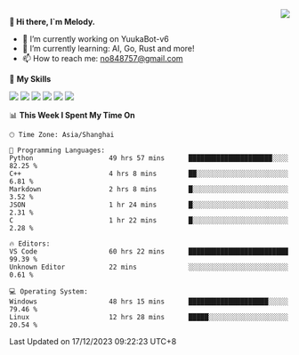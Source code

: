 <a href="#">
  <img align="right" src="https://github-readme-stats.vercel.app/api?username=melodyyuuka&count_private=true&show_icons=true" />
</a>

**👋 Hi there, I`m Melody.**

- 🔭 I’m currently working on YuukaBot-v6
- 🌱 I’m currently learning: AI, Go, Rust and more!
- 📫 How to reach me: no848757@gmail.com

🌟 **My Skills** 

![](https://img.shields.io/badge/-Python-3e74a2?style=flat-square&logo=Python&logoColor=fff)
![](https://img.shields.io/badge/-Java-007396?style=flat-square&logo=OpenJDK&logoColor=fff)
![](https://img.shields.io/badge/-Node.js-339933?style=flat-square&logo=Node.js&logoColor=fff)
![](https://img.shields.io/badge/-Git-f05032?style=flat-square&logo=git&logoColor=fff)
![](https://img.shields.io/badge/-PostgreSQL-4169e1?style=flat-square&logo=PostgreSQL&logoColor=fff)
![](https://img.shields.io/badge/-VSCode-007acc?style=flat-square&logo=Visual-Studio-Code&logoColor=fff)


<!--START_SECTION:waka-->
📊 **This Week I Spent My Time On** 

```text
🕑︎ Time Zone: Asia/Shanghai

💬 Programming Languages: 
Python                   49 hrs 57 mins      █████████████████████░░░░   82.25 % 
C++                      4 hrs 8 mins        ██░░░░░░░░░░░░░░░░░░░░░░░    6.81 % 
Markdown                 2 hrs 8 mins        █░░░░░░░░░░░░░░░░░░░░░░░░    3.52 % 
JSON                     1 hr 24 mins        █░░░░░░░░░░░░░░░░░░░░░░░░    2.31 % 
C                        1 hr 22 mins        █░░░░░░░░░░░░░░░░░░░░░░░░    2.28 % 

🔥 Editors: 
VS Code                  60 hrs 22 mins      █████████████████████████   99.39 % 
Unknown Editor           22 mins             ░░░░░░░░░░░░░░░░░░░░░░░░░    0.61 % 

💻 Operating System: 
Windows                  48 hrs 15 mins      ████████████████████░░░░░   79.46 % 
Linux                    12 hrs 28 mins      █████░░░░░░░░░░░░░░░░░░░░   20.54 % 
```


 Last Updated on 17/12/2023 09:22:23 UTC+8
<!--END_SECTION:waka-->
